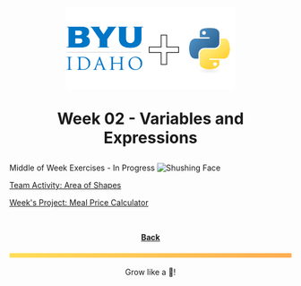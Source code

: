 <h1 align="center">
    <img 
        alt="BYU-Idaho"
        title="BYU-Idaho Logo" 
        src="../.github/assets/logo-py.svg" 
        width="60%"
    />

Week 02 - Variables and Expressions
</h1>

Middle of Week Exercises - In Progress <img src="https://raw.githubusercontent.com/Tarikul-Islam-Anik/Animated-Fluent-Emojis/master/Emojis/Smilies/Shushing%20Face.png" alt="Shushing Face" width="25" height="25" />

[Team Activity: Area of Shapes](/web-and-computer-programming/cse-110/week-2/team_project_area_of_shapes.py)

[Week's Project: Meal Price Calculator](/web-and-computer-programming/cse-110/week-2/meal_price_calculator_final.py)


<br>

<div align="center">

<b>[Back](/web-and-computer-programming\cse-110\README.md)</b>

</div>

<img src="./../../../.github/assets/gradient-bar.svg" width="100%" height="8px"/>
<p align="center">Grow like a 🌳!</p>